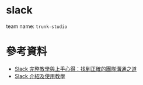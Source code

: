# slack

team name: ``trunk-studio``

# 參考資料

* [Slack 完整教學與上手心得：找到正確的團隊溝通之道](http://www.playpcesor.com/2015/06/slack.html)
* [Slack 介紹及使用教學](http://ponpon-gamelife.blogspot.tw/2015/04/slack.html)
